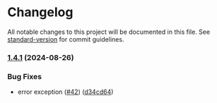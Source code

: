 # Changelog

All notable changes to this project will be documented in this file. See [standard-version](https://github.com/conventional-changelog/standard-version) for commit guidelines.

### [1.4.1](https://github.com/MapColonies/file-syncer/compare/v1.4.0...v1.4.1) (2024-08-26)


### Bug Fixes

* error exception ([#42](https://github.com/MapColonies/file-syncer/issues/42)) ([d34cd64](https://github.com/MapColonies/file-syncer/commit/d34cd649d643fbef2a8ca33114a68e462a5a2ff9))
